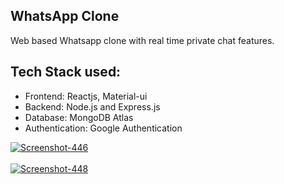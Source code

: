## WhatsApp Clone
Web based Whatsapp clone with real time private chat features.
## Tech Stack used:
- Frontend:  Reactjs, Material-ui
- Backend: Node.js and Express.js
- Database: MongoDB Atlas
- Authentication: Google Authentication

<a href="https://ibb.co/KNQmbH9"><img src="https://i.ibb.co/N1k7tzL/Screenshot-446.png" alt="Screenshot-446" border="0"></a><br /><a target='_blank' href='https://imgbb.com/'></a><br />
<a href="https://ibb.co/KjPv14T"><img src="https://i.ibb.co/99D5MKQ/Screenshot-448.png" alt="Screenshot-448" border="0"></a><br /><a target='_blank' href='https://poetandpoem.com/car'></a><br />
